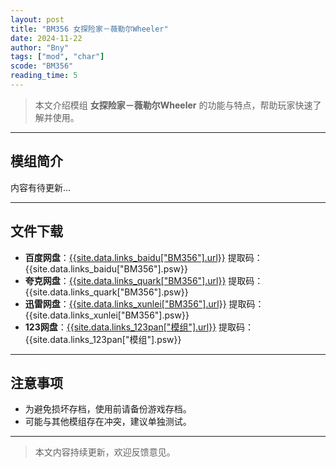 ```yaml
---
layout: post
title: "BM356 女探险家－薇勒尔Wheeler"
date: 2024-11-22
author: "Bny"
tags: ["mod", "char"]
scode: "BM356"
reading_time: 5
---
```


> 本文介绍模组 **女探险家－薇勒尔Wheeler** 的功能与特点，帮助玩家快速了解并使用。

---

## 模组简介

内容有待更新...

---

## 文件下载
- **百度网盘**：[{{site.data.links_baidu["BM356"].url}}]({{site.data.links_baidu["BM356"].url}}) 提取码：{{site.data.links_baidu["BM356"].psw}}
- **夸克网盘**：[{{site.data.links_quark["BM356"].url}}]({{site.data.links_quark["BM356"].url}}) 提取码：{{site.data.links_quark["BM356"].psw}}
- **迅雷网盘**：[{{site.data.links_xunlei["BM356"].url}}]({{site.data.links_xunlei["BM356"].url}}) 提取码：{{site.data.links_xunlei["BM356"].psw}}
- **123网盘**：[{{site.data.links_123pan["模组"].url}}]({{site.data.links_123pan["模组"].url}}) 提取码：{{site.data.links_123pan["模组"].psw}}

---

## 注意事项
- 为避免损坏存档，使用前请备份游戏存档。
- 可能与其他模组存在冲突，建议单独测试。

---

> 本文内容持续更新，欢迎反馈意见。
